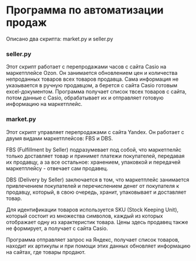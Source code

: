 # Программа по автоматизации продаж

Описано два скрипта: market.py и seller.py

### seller.py

Этот скрипт работает с перепродажами часов с сайта Casio на маркетплейсе Ozon. Он занимается обновлением цен и количества непроданных товаров всех товаров продавца. Сама информация не указывается в ручную продавцом, а берется с сайта Casio готовым excel-документом. Программа получает список твсех товаров с сайта, потом данные с Casio, обрабатывает их и отправляет готовую информацию на маркетплейс.

### market.py

Этот скрипт управляет перепродажами с сайта Yandex. Он работает с двумя видами маркетплейсов: FBS и DBS. 

FBS (Fulfillment by Seller) подразумевает под собой, что маркетпелйс только доставляет товар и принимет платежи покупателей, передавая их продавцу, а за все остальное: хранением, упаковкой и передачей маркетплейсу - отвечает сам продавец. 

DBS (Delivery by Seller) заключается в том, что маркетплейс занимается привлечением покупателей и перечислением денег от покупателя к продавцу, который, в свою очередь, хранит, упаковывает и доставляет товар. 

Для идентификации товаров используется SKU (Stock Keeping Unit), который состоит из множества символов, каждый из которых отображает одну из характеристик товара. Цены здесь продавец также не формирует, а получает с сайта Casio.

Программа отправляет запрос на Яндекс, получает список товаров, находит их артикулы и при помощи этих данных обновляет информацию на сайтах, где товары продают.